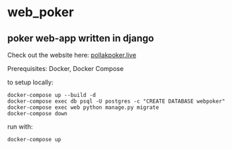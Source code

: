 # web_poker
## poker web-app written in django

Check out the website here: [pollakpoker.live](https://www.pollakpoker.live)

Prerequisites: Docker, Docker Compose

to setup locally:
```
docker-compose up --build -d
docker-compose exec db psql -U postgres -c "CREATE DATABASE webpoker"
docker-compose exec web python manage.py migrate
docker-compose down
```

run with:
```
docker-compose up
```

